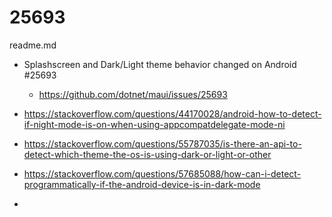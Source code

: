 # 25693

readme.md

*   Splashscreen and Dark/Light theme behavior changed on Android #25693

    *   https://github.com/dotnet/maui/issues/25693

*   https://stackoverflow.com/questions/44170028/android-how-to-detect-if-night-mode-is-on-when-using-appcompatdelegate-mode-ni

*   https://stackoverflow.com/questions/55787035/is-there-an-api-to-detect-which-theme-the-os-is-using-dark-or-light-or-other

*   https://stackoverflow.com/questions/57685088/how-can-i-detect-programmatically-if-the-android-device-is-in-dark-mode

*   